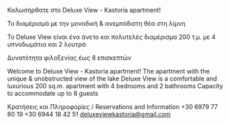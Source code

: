 Καλωσήρθατε στο Deluxe View - Kastoria apartment!

Το διαμέρισμά με την μοναδική & ανεμπόδιστη θέα στη λίμνη

Το Deluxe View είναι ένα άνετο και πολυτελές διαμέρισμα 200 τ.μ. με 4 υπνοδωμάτια και 2 λουτρά

Δυνατότητα φιλοξενίας έως 8 επισκεπτών

Welcome to Deluxe View - Kastoria apartment!
The apartment with the unique & unobstructed view of the lake
Deluxe View is a comfortable and luxurious 200 sq.m. apartment with 4 bedrooms and 2 bathrooms
Capacity to accommodate up to 8 guests


Κρατήσεις και Πληροφορίες / Reservations and Ιnformation
+30 6979 77 80 19
+30 6944 18 42 51
deluxeviewkastoria@gmail.com
